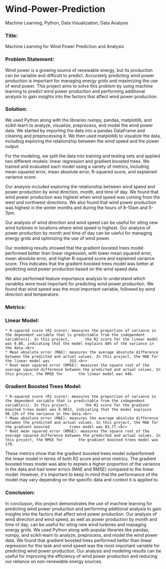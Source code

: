 # Wind-Power-Prediction
Machine Learning, Python, Data Visualization, Data Analysis

<h3>Title:</h3> 

Machine Learning for Wind Power Prediction and Analysis

<h3>Problem Statement:</h3> 

Wind power is a growing source of renewable energy, but its production can be variable and difficult to predict. Accurately predicting wind power production is important for managing energy grids and maximizing the use of wind power. This project aims to solve this problem by using machine learning to predict wind power production and performing additional analysis to gain insights into the factors that affect wind power production.

<h3>Solution:</h3>

We used Python along with the libraries numpy, pandas, matplotlib, and scikit-learn to analyze, visualize, preprocess, and model the wind power data. We started by importing the data into a pandas DataFrame and cleaning and preprocessing it. We then used matplotlib to visualize the data, including exploring the relationship between the wind speed and the power output.

For the modeling, we split the data into training and testing sets and applied two different models: linear regression and gradient boosted trees. We trained and evaluated each model using a variety of metrics, including mean squared error, mean absolute error, R-squared score, and explained variance score.

Our analysis included exploring the relationship between wind speed and power production by wind direction, month, and time of day. We found that wind power production was highest when wind speed was coming from the west and northwest directions. We also found that wind power production was highest in the winter months and during the hours of 8-10am and 5-7pm.

Our analysis of wind direction and wind speed can be useful for siting new wind turbines in locations where wind speed is highest. Our analysis of power production by month and time of day can be useful for managing energy grids and optimizing the use of wind power.

Our modeling results showed that the gradient boosted trees model performed better than linear regression, with lower mean squared error, mean absolute error, and higher R-squared score and explained variance score. This indicates that the gradient boosted trees model was better at predicting wind power production based on the wind speed data.

We also performed feature importance analysis to understand which variables were most important for predicting wind power production. We found that wind speed was the most important variable, followed by wind direction and temperature.

<h3>Metrics:</h3>

  <h3>Linear Model:</h3>

    * R-squared score (R2 score): measures the proportion of variance in the dependent variable that is predictable from the independent variable(s). In this project,       the R2 score for the linear model was 0.88, indicating that the model explains 88% of the variance in the data.<br>
    * Mean absolute error (MAE): measures the average absolute difference between the predicted and actual values. In this project, the MAE for the linear model was         353.<br>
    * Root mean squared error (RMSE): measures the square root of the average squared difference between the predicted and actual values. In this project, the RMSE for       the linear model was 446.

  <h3>Gradient Boosted Trees Model:</h3>

    * R-squared score (R2 score): measures the proportion of variance in the dependent variable that is predictable from the independent variable(s). In this project,       the R2 score for the gradient boosted trees model was 0.9813, indicating that the model explains 98.13% of the variance in the data.<br>
    * Mean absolute error (MAE): measures the average absolute difference between the predicted and actual values. In this project, the MAE for the gradient boosted         trees model was 83.77.<br>
    * Root mean squared error (RMSE): measures the square root of the average squared difference between the predicted and actual values. In this project, the RMSE for       the gradient boosted trees model was 179.
    
These metrics show that the gradient boosted trees model outperformed the linear model in terms of both R2 score and error metrics. The gradient boosted trees model was able to explain a higher proportion of the variance in the data and had lower errors (MAE and RMSE) compared to the linear model. However, it's important to keep in mind that the performance of the model may vary depending on the specific data and context it is applied to.

<h3>Conclusion:</h3>

In conclusion, this project demonstrates the use of machine learning for predicting wind power production and performing additional analysis to gain insights into the factors that affect wind power production. Our analysis of wind direction and wind speed, as well as power production by month and time of day, can be useful for siting new wind turbines and managing energy grids. We used Python along with popular libraries like pandas, numpy, and scikit-learn to analyze, preprocess, and model the wind power data. We found that gradient boosted trees performed better than linear regression for this task and wind speed was the most important variable for predicting wind power production. Our analysis and modeling results can be useful for improving the efficiency of wind power production and reducing our reliance on non-renewable energy sources.
